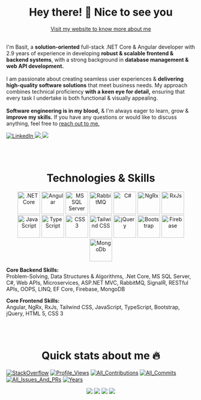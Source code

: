 
<!-- -->
<!-- -->
<!-- -->
<!-- -->
<!-- -->
<!-- -->
<!--                                                     About me -->
<!-- -->
<!-- -->
<!-- -->
<!-- -->
<!-- -->
<!-- -->
<div align="center">
<h1 align="center">Hey there! 👋 Nice to see you</h1>
<a href="https://devxbasit.surge.sh">Visit my website to know more about me</a>
<br />
<br />
</div>

<p>
I'm Basit, a <strong>solution-oriented</strong> full-stack .NET Core & Angular developer with 2.9 years of experience in developing <strong>robust & scalable frontend & backend systems</strong>, with a strong background in <strong>database management & web API development.</strong>
<br />
<br />
I am passionate about creating seamless user experiences & <strong>delivering high-quality software solutions</strong> that meet business needs. My approach combines technical proficiency <strong>with a keen eye for detail,</strong> ensuring that every task I undertake is both functional & visually appealing.
<br />
<br />
<strong>Software engineering is in my blood,</strong> & I'm always eager to learn, grow & <strong>improve my skills.</strong> If you have any questions or would like to discuss anything, feel free to <a href="https://devxbasit.surge.sh/contact">reach out to me.</a>
</p>
<p>
 <a href="https://linkedin.com/in/devxbasit" title="LinkedIn">
  <img src="https://img.icons8.com/color/64/linkedin.png" alt="LinkedIn"/>
 </a>
 <a href="mailto:basitshafi.dev@gmail.com" title="Mail to basitshafi.dev@gmail.com">
  <img src="https://img.icons8.com/arcade/64/send.png" />
 </a>
	</a>
 <a href="https://devxbasit.surge.sh" title="Visit my website">
  <img src="https://img.icons8.com/clouds/64/domain.png" />
 </a>
</p>



<!-- -->
<!-- -->
<!-- -->
<!-- -->
<!-- -->
<!-- -->
<!--                                                     Skills -->
<!-- -->
<!-- -->
<!-- -->
<!-- -->
<!-- -->
<!-- -->
<br />
<br />
<h1 align="center"><strong>Technologies & Skills</strong></h1>
<p align="center"> 
<img width="60" src="https://cdn.jsdelivr.net/gh/devicons/devicon@latest/icons/dotnetcore/dotnetcore-original.svg" alt=".NET Core" title=".NET Core" />
<img width="60" src="https://cdn.jsdelivr.net/gh/devicons/devicon@latest/icons/angular/angular-original.svg" alt="Angular" title="Angular"  />
<img width="60" src="https://cdn.jsdelivr.net/gh/devicons/devicon@latest/icons/microsoftsqlserver/microsoftsqlserver-original-wordmark.svg" alt="MS SQL Server" title="MS SQL Server" />
<img width="60" src="https://cdn.jsdelivr.net/gh/devicons/devicon@latest/icons/rabbitmq/rabbitmq-original.svg" alt="RabbitMQ" title="RabbitMQ" />
<img width="60" src="https://cdn.jsdelivr.net/gh/devicons/devicon@latest/icons/csharp/csharp-original.svg" alt="C#" title="C#" />
<img width="60" src="https://cdn.jsdelivr.net/gh/devicons/devicon@latest/icons/ngrx/ngrx-original.svg" alt="NgRx" title="NgRx" />
<img width="60" src="https://cdn.jsdelivr.net/gh/devicons/devicon@latest/icons/rxjs/rxjs-original.svg" alt="RxJs" title="RxJs" />
<img width="60" src="https://cdn.jsdelivr.net/gh/devicons/devicon@latest/icons/javascript/javascript-original.svg" alt="JavaScript" title="JavaScript" />
<img width="60" src="https://cdn.jsdelivr.net/gh/devicons/devicon@latest/icons/typescript/typescript-original.svg" alt="TypeScript" title="TypeScript" />
<img width="60" src="https://cdn.jsdelivr.net/gh/devicons/devicon@latest/icons/css3/css3-original.svg" alt="CSS 3" title="CSS 3" />
<img width="60" src="https://cdn.jsdelivr.net/gh/devicons/devicon@latest/icons/tailwindcss/tailwindcss-original.svg" alt="Tailwind CSS" title="Tailwind CSS" />
<img width="60" src="https://cdn.jsdelivr.net/gh/devicons/devicon@latest/icons/jquery/jquery-original.svg" alt="jQuery" title="jQuery" />
<img width="60" src="https://cdn.jsdelivr.net/gh/devicons/devicon@latest/icons/bootstrap/bootstrap-original.svg" alt="Bootstrap" title="Bootstrap" />
<img width="60" src="https://cdn.jsdelivr.net/gh/devicons/devicon@latest/icons/firebase/firebase-original.svg" alt="Firebase" title="Firebase" />
<img width="60" src="https://cdn.jsdelivr.net/gh/devicons/devicon@latest/icons/mongodb/mongodb-original.svg" alt="MongoDb" title="MongoDB" />
</p>


<p><strong>Core Backend Skills:</strong><br/>Problem-Solving, Data Structures & Algorithms, .Net Core, MS SQL Server, C#, Web APIs, Microservices, ASP.NET MVC, RabbitMQ, SignalR, RESTful APIs, OOPS, LINQ, EF Core, Firebase, MongoDB</p>
<p><strong>Core Frontend Skills:</strong><br/>Angular, NgRx, RxJs, Tailwind CSS, JavaScript, TypeScript, Bootstrap, jQuery, HTML 5, CSS 3</p>



<!-- -->
<!-- -->
<!-- -->
<!-- -->
<!-- -->
<!-- -->
<!--                                                     Stats About Me -->
<!-- -->
<!-- -->
<!-- -->
<!-- -->
<!-- -->
<!-- -->

<br />
<br />
<h1 align="center"><strong>Quick stats about me 🔥</strong></h1>
<p>
<a href="https://stackoverflow.com/users/16456741/"><img src="https://stackoverflow-badge.vercel.app/?userID=16456741" style="border-bottom:1px solid gray" alt="StackOverflow"/></a>
<a href="https://github.com/devxbasit/devxbasit"><img src="https://komarev.com/ghpvc/?username=devxbasit&label=ProfileViews" alt="Profile_Views"/></a>
<a href="https://github.com/devxbasit?tab=repositories"><img src="https://badges.strrl.dev/contributions/all/devxbasit" alt="All_Contributions"/></a>
<a href="https://github.com/devxbasit?tab=repositories"><img src="https://badges.strrl.dev/commits/all/devxbasit" alt="All_Commits"/></a>
<a href="https://github.com/devxbasit?tab=repositories"><img src="https://badges.strrl.dev/issues-and-prs/all/devxbasit" alt="All_Issues_And_PRs"/></a>
<a href="https://github.com/devxbasit/devxbasit"><img src="https://badges.strrl.dev/years/devxbasit" alt="Years" /></a>
</p>

<div align="center">
<img src="https://streak-stats.demolab.com/?user=devxbasit&theme=react"/>
<img src="https://github-readme-stats.vercel.app/api?username=devxbasit&show_icons=true&theme=react&include_all_commits=true&count_private=true" />
<img src="https://github-readme-activity-graph.vercel.app/graph?username=devxbasit&theme=react" />
<img src="https://github-readme-stats.vercel.app/api/top-langs/?username=devxbasit&hide=php,java,scss,html,css,clojure,c%2B%2B&theme=react" />
</div>

